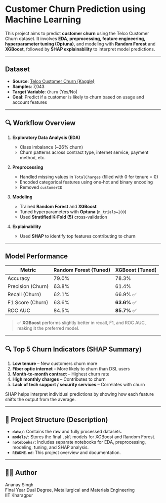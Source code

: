# Customer Churn Prediction using Machine Learning

This project aims to predict **customer churn** using the Telco Customer Churn dataset. It involves **EDA, preprocessing, feature engineering, hyperparameter tuning (Optuna)**, and modeling with **Random Forest** and **XGBoost**, followed by **SHAP explainability** to interpret model predictions.

---

## Dataset

- **Source**: [Telco Customer Churn (Kaggle)](https://www.kaggle.com/datasets/blastchar/telco-customer-churn)
- **Samples**: 7,043
- **Target Variable**: `Churn` (Yes/No)
- **Goal**: Predict if a customer is likely to churn based on usage and account features

---

## 🔍 Workflow Overview

1. **Exploratory Data Analysis (EDA)**  
   - Class imbalance (~26% churn)
   - Churn patterns across contract type, internet service, payment method, etc.

2. **Preprocessing**  
   - Handled missing values in `TotalCharges` (filled with 0 for tenure = 0)
   - Encoded categorical features using one-hot and binary encoding
   - Removed `customerID`
3. **Modeling**
   - Trained **Random Forest** and **XGBoost**
   - Tuned hyperparameters with **Optuna** (`n_trials=200`)
   - Used **Stratified K-Fold (5)** cross-validation


4. **Explainability**
   - Used **SHAP** to identify top features contributing to churn

---

## Model Performance

| Metric            | Random Forest (Tuned) | XGBoost (Tuned) |
|-------------------|------------------------|------------------|
| Accuracy          | 79.0%                 | 78.3%           |
| Precision (Churn) | 63.8%                 | 61.4%           |
| Recall (Churn)    | 62.1%                 | 66.9% ✅         |
| F1 Score (Churn)  | 63.6%                 | **63.6%** ✅     |
| ROC AUC           | 84.5%                 | **85.7%** ✅     |

> ✅ **XGBoost** performs slightly better in recall, F1, and ROC AUC, making it the preferred model.

---

## 🔍 Top 5 Churn Indicators (SHAP Summary)

1.  **Low tenure** – New customers churn more
2.  **Fiber optic internet** – More likely to churn than DSL users
3.  **Month-to-month contract** – Highest churn rate
4.  **High monthly charges** – Contributes to churn
5.  **Lack of tech support / security services** – Correlates with churn

SHAP helps interpret individual predictions by showing how each feature shifts the output from the average.


---

## 📁 Project Structure (Description)

- **`data/`**: Contains the raw and fully processed datasets.
- **`models/`**: Stores the final `.pkl` models for XGBoost and Random Forest.
- **`notebooks/`**: Includes separate notebooks for EDA, preprocessing, modeling, tuning, and SHAP analysis.
- **`README.md`**: This project overview and documentation.

---


## 🙋‍♂️ Author

Ananay Singh  
Final Year Dual Degree, Metallurgical and Materials Engineering  
IIT Kharagpur

